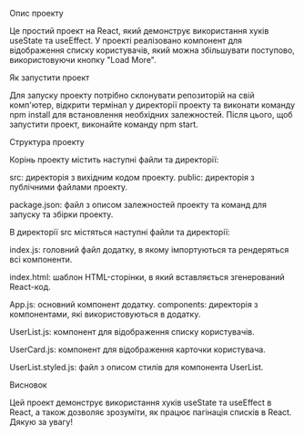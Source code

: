 Опис проекту

Це простий проект на React, який демонструє використання хуків useState та
useEffect. У проекті реалізовано компонент для відображення списку користувачів,
який можна збільшувати поступово, використовуючи кнопку "Load More".

Як запустити проект

Для запуску проекту потрібно склонувати репозиторій на свій комп'ютер, відкрити
термінал у директорії проекту та виконати команду npm install для встановлення
необхідних залежностей. Після цього, щоб запустити проект, виконайте команду npm
start.

Структура проекту

Корінь проекту містить наступні файли та директорії:

src: директорія з вихідним кодом проекту. public: директорія з публічними
файлами проекту.

package.json: файл з описом залежностей проекту та команд для запуску та збірки
проекту.

В директорії src містяться наступні файли та директорії:

index.js: головний файл додатку, в якому імпортуються та рендеряться всі
компоненти.

index.html: шаблон HTML-сторінки, в який вставляється згенерований React-код.

App.js: основний компонент додатку. components: директорія з компонентами, які
використовуються в додатку.

UserList.js: компонент для відображення списку користувачів.

UserCard.js: компонент для відображення карточки користувача.

UserList.styled.js: файл з описом стилів для компонента UserList.

Висновок

Цей проект демонструє використання хуків useState та useEffect в React, а також
дозволяє зрозуміти, як працює пагінація списків в React. Дякую за увагу!
